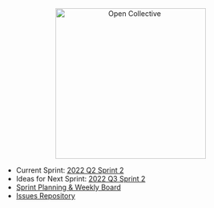 
<div align="center">
  <a href="https://opencollective.com/" target="_blank" rel="noopener noreferrer">
    <img width="300" src="https://opencollective.com/public/images/opencollectivelogo.svg" alt="Open Collective">
  </a>
</div>

  <ul>
    <li>Current Sprint: <a href="https://github.com/opencollective/opencollective/issues/5666">2022 Q2 Sprint 2</a></li>
    <li>Ideas for Next Sprint: <a href="https://github.com/opencollective/opencollective/discussions/5741">2022 Q3 Sprint 2</a></li>
    <li><a href="https://github.com/orgs/opencollective/projects/5">Sprint Planning & Weekly Board</a></li>
    <li><a href="https://github.com/opencollective/opencollective/issues">Issues Repository</a></li>
  </ul>
